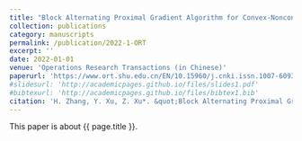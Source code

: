 ```yaml
---
title: "Block Alternating Proximal Gradient Algorithm for Convex-Nonconcave Minimax Problems"
collection: publications
category: manuscripts
permalink: /publication/2022-1-ORT
excerpt: ''
date: 2022-01-01
venue: 'Operations Research Transactions (in Chinese)'
paperurl: 'https://www.ort.shu.edu.cn/EN/10.15960/j.cnki.issn.1007-6093.2022.04.005'
#slidesurl: 'http://academicpages.github.io/files/slides1.pdf'
#bibtexurl: 'http://academicpages.github.io/files/bibtex1.bib'
citation: 'H. Zhang, Y. Xu, Z. Xu*. &quot;Block Alternating Proximal Gradient Algorithm for Convex-Nonconcave Minimax Problems.&quot; <i>Operations Research Transactions (in Chinese)</i>. 26(4):64-74, 2022. https://doi.org/10.15960/j.cnki.issn.1007-6093.2022.04.005.'
---
```


This paper is about {{ page.title }}.
